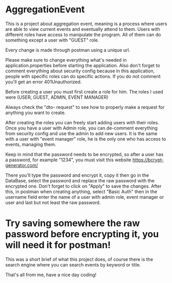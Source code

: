 # AggregationEvent

This is a project about aggregation event, meaning is a process where users are able to view current events and eventually attend to them.
Users with different roles have access to manipulate the program. All of them can do something except a user
with "GUEST" role.

Every change is made through postman using a unique url.

Please make sure to change everything what's needed in application.properties before starting the application.
Also don't forget to comment everything about security config because in this application, people with specific roles can do specific actions.
If you do not comment you'll get an error 401Unauthorized.

Before creating a user you must first create a role for him. The roles I used were (USER, GUEST, ADMIN, EVENT MANAGER)

Always check the "dto- request" to see how to properly make a request for anything you want to create.

After creating the roles you can freely start adding users with their roles. Once you have a user with Admin role, you can de-comment everything from security config and use the admin to add new users.
It is the same with a user with "event manager" role, he is the only one who has access to events, managing them.

Keep in mind that the password needs to be encrypted, so after a user has a password, for example "1234", you must visit this website https://bcrypt-generator.com/ 

There you'll type the password and encrypt it, copy it then go in the DataBase, select the password and replace the raw password with the encrypted one.
Don't forget to click on "Apply" to save the changes. After this, in postman when creating anything, select "Basic Auth" then in the username field enter the name of a user with admin role,
event manager or user and last but not least the raw password.

# Try saving somewhere the raw password before encrypting it, you will need it for postman!

This was a short brief of what this project does, of course there is the search engine where you can 
search events by keyword or title.

That's all from me, have a nice day coding!

